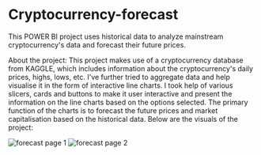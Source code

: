 # Cryptocurrency-forecast
This POWER BI project uses historical data to analyze mainstream cryptocurrency's data and forecast their future prices.

About the project:
  This project makes use of a cryptocurrency database from KAGGLE, which includes information about the cryptocurrency's daily prices, highs, lows, etc.
  I've further tried to aggregate data and help visualise it in the form of interactive line charts.
  I took help of various slicers, cards and buttons to make it user interactive and present the information on the line charts based on the options selected.
  The primary function of the charts is to forecast the future prices and market capitalisation based on the historical data.
  Below are the visuals of the project:
  
![forecast page 1](https://user-images.githubusercontent.com/111977672/186446071-efdb48dd-0b58-4c92-b522-31360a85501b.png)
![forecast page 2](https://user-images.githubusercontent.com/111977672/186478823-20addc81-4fe8-40d3-89e5-4c234865372e.png)





